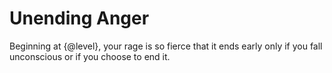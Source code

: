 # Unending Anger
Beginning at {@level}, your rage is so fierce that it ends early only if you fall unconscious or if you choose to end it.
